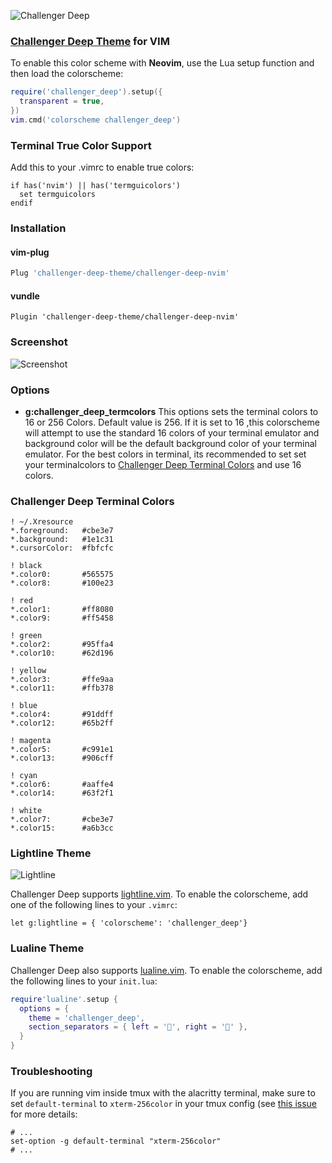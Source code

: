 ![Challenger Deep](https://challenger-deep-theme.github.io/images/logo.png)

### [Challenger Deep Theme](https://challenger-deep-theme.github.io/) for VIM

To enable this color scheme with **Neovim**, use the Lua setup function and then
load the colorscheme:
```lua
require('challenger_deep').setup({
  transparent = true,
})
vim.cmd('colorscheme challenger_deep')
```

### Terminal True Color Support ###
  Add this to your .vimrc to enable true colors:
```
if has('nvim') || has('termguicolors')
  set termguicolors
endif
```

### Installation

#### vim-plug ###
```lua
Plug 'challenger-deep-theme/challenger-deep-nvim'
```
#### vundle ###
```viml
Plugin 'challenger-deep-theme/challenger-deep-nvim'
```

### Screenshot ###

![Screenshot](https://challenger-deep-theme.github.io/images/screenshots/vim.png)

### Options ###
  * **g:challenger_deep_termcolors**
    This options sets the terminal colors to 16 or 256 Colors. Default value is 256.
    If it is set to 16 ,this colorscheme will attempt to use the standard 16 colors of your terminal emulator and background color will be the default background color of your terminal emulator.
    For the best colors in terminal, its recommended to set set your terminalcolors to [Challenger Deep Terminal Colors](#challenger-deep-terminal-colors) and use 16 colors.


### Challenger Deep Terminal Colors ###
```
! ~/.Xresource
*.foreground:   #cbe3e7
*.background:   #1e1c31
*.cursorColor:  #fbfcfc

! black
*.color0:       #565575
*.color8:       #100e23

! red
*.color1:       #ff8080
*.color9:       #ff5458

! green
*.color2:       #95ffa4
*.color10:      #62d196

! yellow
*.color3:       #ffe9aa
*.color11:      #ffb378

! blue
*.color4:       #91ddff
*.color12:      #65b2ff

! magenta
*.color5:       #c991e1
*.color13:      #906cff

! cyan
*.color6:       #aaffe4
*.color14:      #63f2f1

! white
*.color7:       #cbe3e7
*.color15:      #a6b3cc
```

### Lightline Theme ###

![Lightline](https://challenger-deep-theme.github.io/images/screenshots/vim-lightline.png)

Challenger Deep supports [lightline.vim](https://github.com/itchyny/lightline.vim). To enable the colorscheme,
add one of the following lines to your `.vimrc`:

``` viml
let g:lightline = { 'colorscheme': 'challenger_deep'}
```

### Lualine Theme ###

Challenger Deep also supports [lualine.vim](https://github.com/nvim-lualine/lualine.nvim). To enable the colorscheme,
add the following lines to your `init.lua`:

```lua
require'lualine'.setup {
  options = {
    theme = 'challenger_deep',
    section_separators = { left = '', right = '' },
  }
}
```

### Troubleshooting ###
 If you are running vim inside tmux with the alacritty terminal, make sure to set `default-terminal` to `xterm-256color` in your tmux config (see [this issue](https://github.com/challenger-deep-theme/vim/issues/18) for more details:
 
```text
# ... 
set-option -g default-terminal "xterm-256color"
# ...
```
